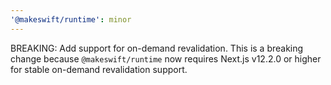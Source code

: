 ```yaml
---
'@makeswift/runtime': minor
---
```


BREAKING: Add support for on-demand revalidation. This is a breaking change because
`@makeswift/runtime` now requires Next.js v12.2.0 or higher for stable on-demand revalidation
support.
